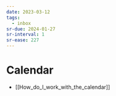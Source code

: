 ```yaml
---
date: 2023-03-12
tags:
  - inbox
sr-due: 2024-01-27
sr-interval: 1
sr-ease: 227
---
```


# Calendar

- [[How_do_I_work_with_the_calendar]]
